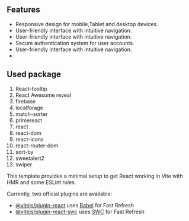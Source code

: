
## Features
-  Responsive design for mobile,Tablet and desktop devices.
-  User-friendly interface with intuitive navigation.
-  User-friendly interface with intuitive navigation.
-  Secure authentication system for user accounts.
-  User-friendly interface with intuitive navigation.
- 
## Used package
1. React-tooltip
2. React Awesome reveal
3. firebase
3. localforage
4. match-sorter
5. primereact
6. react
7. react-dom
8. react-icons
9. react-router-dom
10. sort-by
11. sweetalert2
12. swiper





This template provides a minimal setup to get React working in Vite with HMR and some ESLint rules.

Currently, two official plugins are available:

- [@vitejs/plugin-react](https://github.com/vitejs/vite-plugin-react/blob/main/packages/plugin-react/README.md) uses [Babel](https://babeljs.io/) for Fast Refresh
- [@vitejs/plugin-react-swc](https://github.com/vitejs/vite-plugin-react-swc) uses [SWC](https://swc.rs/) for Fast Refresh
